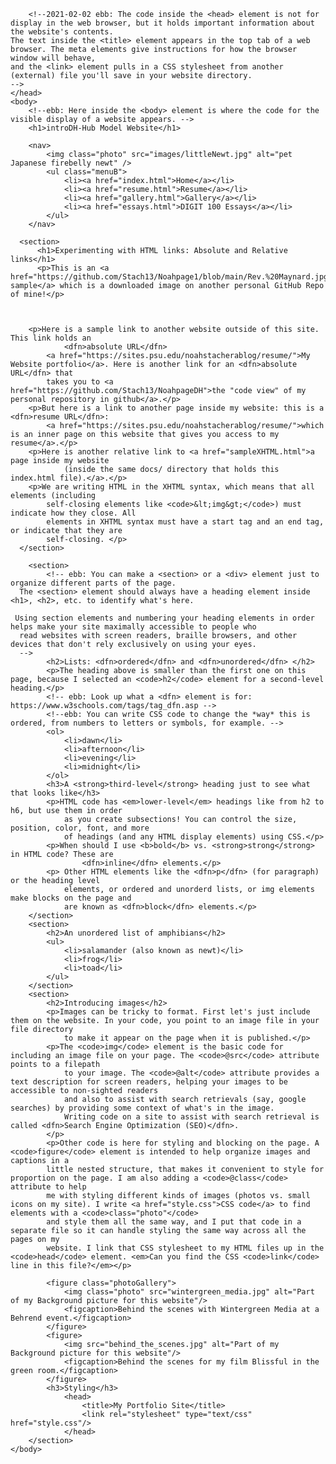 <!DOCTYPE html>
<html xmlns="http://www.w3.org/1999/xhtml">
    <head>
        <title>My Portfolio</title>
        <meta charset="UTF-8" />
        <meta name="viewport" content="width=device-width, initial-scale=1.0" />
        <link rel="stylesheet" type="text/css" href="style.css" />

        <!--2021-02-02 ebb: The code inside the <head> element is not for display in the web browser, but it holds important information about the website's contents.
    The text inside the <title> element appears in the top tab of a web browser. The meta elements give instructions for how the browser window will behave, 
    and the <link> element pulls in a CSS stylesheet from another (external) file you'll save in your website directory. 
    -->
    </head>
    <body>
        <!--ebb: Here inside the <body> element is where the code for the visible display of a website appears. -->
        <h1>introDH-Hub Model Website</h1>
      
        <nav>
            <img class="photo" src="images/littleNewt.jpg" alt="pet Japanese firebelly newt" />
            <ul class="menuB">
                <li><a href="index.html">Home</a></li>
                <li><a href="resume.html">Resume</a></li>
                <li><a href="gallery.html">Gallery</a></li>
                <li><a href="essays.html">DIGIT 100 Essays</a></li>
            </ul>
        </nav>
        
      <section>  
          <h1>Experimenting with HTML links: Absolute and Relative links</h1>
          <p>This is an <a href="https://github.com/Stach13/Noahpage1/blob/main/Rev.%20Maynard.jpg">image sample</a> which is a downloaded image on another personal GitHub Repo of mine!</p>
      
      
      
        <p>Here is a sample link to another website outside of this site. This link holds an
                <dfn>absolute URL</dfn>
            <a href="https://sites.psu.edu/noahstacherablog/resume/">My Website portfolio</a>. Here is another link for an <dfn>absolute URL</dfn> that 
            takes you to <a href="https://github.com/Stach13/NoahpageDH">the "code view" of my personal repository in github</a>.</p>
        <p>But here is a link to another page inside my website: this is a <dfn>resume URL</dfn>:
            <a href="https://sites.psu.edu/noahstacherablog/resume/">which is an inner page on this website that gives you access to my resume</a>.</p>
        <p>Here is another relative link to <a href="sampleXHTML.html">a page inside my website
                (inside the same docs/ directory that holds this index.html file).</a>.</p>
        <p>We are writing HTML in the XHTML syntax, which means that all elements (including
            self-closing elements like <code>&lt;img&gt;</code>) must indicate how they close. All
            elements in XHTML syntax must have a start tag and an end tag, or indicate that they are
            self-closing. </p>
      </section>
        
        <section>
            <!-- ebb: You can make a <section> or a <div> element just to organize different parts of the page.
      The <section> element should always have a heading element inside <h1>, <h2>, etc. to identify what's here.
     
     Using section elements and numbering your heading elements in order helps make your site maximally accessible to people who 
      read websites with screen readers, braille browsers, and other devices that don't rely exclusively on using your eyes.
      -->
            <h2>Lists: <dfn>ordered</dfn> and <dfn>unordered</dfn> </h2>
            <p>The heading above is smaller than the first one on this page, because I selected an <code>h2</code> element for a second-level heading.</p>
            <!-- ebb: Look up what a <dfn> element is for: https://www.w3schools.com/tags/tag_dfn.asp -->
            <!--ebb: You can write CSS code to change the *way* this is ordered, from numbers to letters or symbols, for example. -->
            <ol>
                <li>dawn</li>
                <li>afternoon</li>
                <li>evening</li>
                <li>midnight</li>
            </ol>
            <h3>A <strong>third-level</strong> heading just to see what that looks like</h3>
            <p>HTML code has <em>lower-level</em> headings like from h2 to h6, but use them in order
                as you create subsections! You can control the size, position, color, font, and more
                of headings (and any HTML display elements) using CSS.</p>
            <p>When should I use <b>bold</b> vs. <strong>strong</strong> in HTML code? These are
                    <dfn>inline</dfn> elements.</p>
            <p> Other HTML elements like the <dfn>p</dfn> (for paragraph) or the heading level
                elements, or ordered and unorderd lists, or img elements make blocks on the page and
                are known as <dfn>block</dfn> elements.</p>
        </section>
        <section>
            <h2>An unordered list of amphibians</h2>
            <ul>
                <li>salamander (also known as newt)</li>
                <li>frog</li>
                <li>toad</li>
            </ul>
        </section>
        <section>
            <h2>Introducing images</h2>
            <p>Images can be tricky to format. First let's just include them on the website. In your code, you point to an image file in your file directory
                to make it appear on the page when it is published.</p>
            <p>The <code>img</code> element is the basic code for including an image file on your page. The <code>@src</code> attribute points to a filepath
                to your image. The <code>@alt</code> attribute provides a text description for screen readers, helping your images to be accessible to non-sighted readers
                and also to assist with search retrievals (say, google searches) by providing some context of what's in the image. 
                Writing code on a site to assist with search retrieval is called <dfn>Search Engine Optimization (SEO)</dfn>.
            </p>
            <p>Other code is here for styling and blocking on the page. A <code>figure</code> element is intended to help organize images and captions in a 
            little nested structure, that makes it convenient to style for proportion on the page. I am also adding a <code>@class</code> attribute to help
            me with styling different kinds of images (photos vs. small icons on my site). I write <a href="style.css">CSS code</a> to find elements with a <code>class="photo"</code>
            and style them all the same way, and I put that code in a separate file so it can handle styling the same way across all the pages on my
            website. I link that CSS stylesheet to my HTML files up in the <code>head</code> element. <em>Can you find the CSS <code>link</code> line in this file?</em></p>
            
            <figure class="photoGallery">
                <img class="photo" src="wintergreen_media.jpg" alt="Part of my Background picture for this website"/>
                <figcaption>Behind the scenes with Wintergreen Media at a Behrend event.</figcaption>
            </figure>
            <figure>
                <img src="behind_the_scenes.jpg" alt="Part of my Background picture for this website"/>
                <figcaption>Behind the scenes for my film Blissful in the green room.</figcaption>
            </figure>
            <h3>Styling</h3>
                <head>
                    <title>My Portfolio Site</title>
                    <link rel="stylesheet" type="text/css" href="style.css"/>
                </head>  
        </section>
    </body>
</html>
